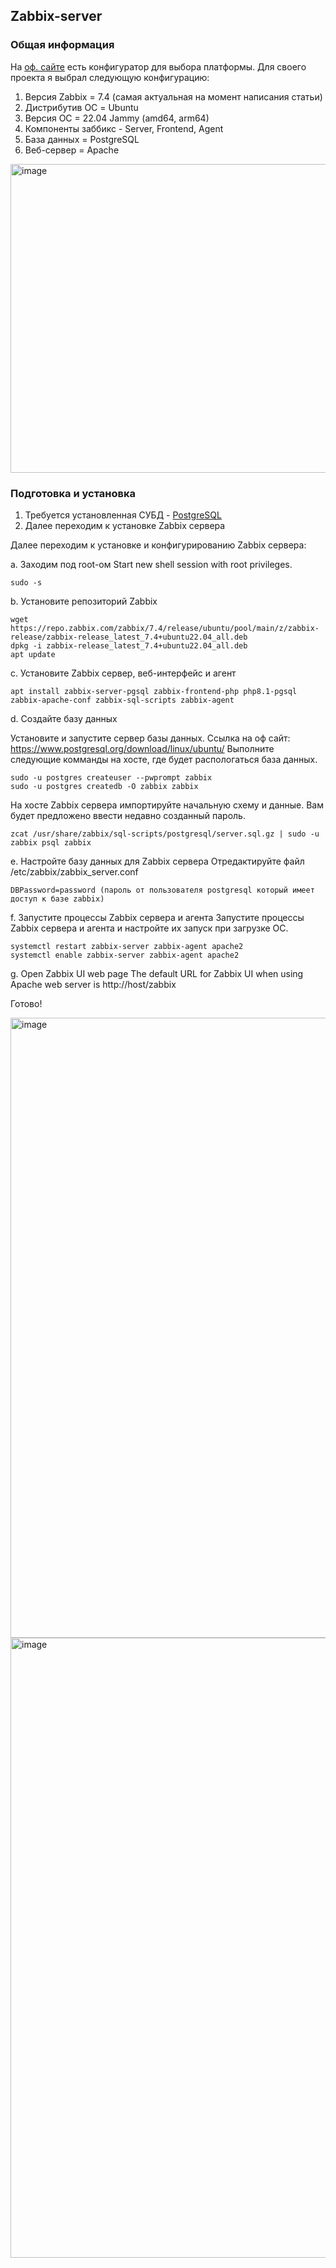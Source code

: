 ## Zabbix-server

### Общая информация

На [оф. сайте](https://www.zabbix.com/ru/download?zabbix=7.4&os_distribution=ubuntu&os_version=22.04&components=server_frontend_agent&db=mysql&ws=apache) есть конфигуратор для выбора платформы.
Для своего проекта я выбрал следующую конфигурацию:

1. Версия Zabbix = 7.4 (самая актуальная на момент написания статьи)
2. Дистрибутив ОС = Ubuntu
3. Версия ОС = 22.04 Jammy (amd64, arm64)
4. Компоненты заббикс - Server, Frontend, Agent
5. База данных = PostgreSQL
6. Веб-сервер = Apache

<img width="1134" height="494" alt="image" src="https://github.com/user-attachments/assets/b1a62a0d-f540-489c-bd32-d3d813761325" />


### Подготовка и установка

1. Требуется установленная СУБД - [PostgreSQL](https://www.postgresql.org/download/linux/ubuntu/)
2. Далее переходим к установке Zabbix сервера

Далее переходим к установке и конфигурированию Zabbix сервера:

a. Заходим под root-ом
Start new shell session with root privileges.
```
sudo -s
```
b. Установите репозиторий Zabbix
```
wget https://repo.zabbix.com/zabbix/7.4/release/ubuntu/pool/main/z/zabbix-release/zabbix-release_latest_7.4+ubuntu22.04_all.deb
dpkg -i zabbix-release_latest_7.4+ubuntu22.04_all.deb
apt update
```
c. Установите Zabbix сервер, веб-интерфейс и агент
```
apt install zabbix-server-pgsql zabbix-frontend-php php8.1-pgsql zabbix-apache-conf zabbix-sql-scripts zabbix-agent
```
d. Создайте базу данных

Установите и запустите сервер базы данных.
Ссылка на оф сайт: https://www.postgresql.org/download/linux/ubuntu/
Выполните следующие комманды на хосте, где будет распологаться база данных.
```
sudo -u postgres createuser --pwprompt zabbix
sudo -u postgres createdb -O zabbix zabbix
```
На хосте Zabbix сервера импортируйте начальную схему и данные. Вам будет предложено ввести недавно созданный пароль.
```
zcat /usr/share/zabbix/sql-scripts/postgresql/server.sql.gz | sudo -u zabbix psql zabbix
```
e. Настройте базу данных для Zabbix сервера
Отредактируйте файл /etc/zabbix/zabbix_server.conf
```
DBPassword=password (пароль от пользователя postgresql который имеет доступ к базе zabbix)
```
f. Запустите процессы Zabbix сервера и агента
Запустите процессы Zabbix сервера и агента и настройте их запуск при загрузке ОС.
```
systemctl restart zabbix-server zabbix-agent apache2
systemctl enable zabbix-server zabbix-agent apache2
```
g. Open Zabbix UI web page
The default URL for Zabbix UI when using Apache web server is http://host/zabbix

Готово!

<img width="1920" height="992" alt="image" src="https://github.com/user-attachments/assets/1880b3ac-4c0b-49d8-b12d-0698029095b4" />
<img width="1920" height="992" alt="image" src="https://github.com/user-attachments/assets/a317606c-b568-46b8-a1c3-4dc0fdcf45f3" />
